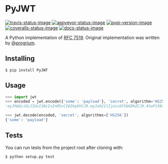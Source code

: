 # PyJWT

[![travis-status-image]][travis]
[![appveyor-status-image]][appveyor]
[![pypi-version-image]][pypi]
[![coveralls-status-image]][coveralls]
[![docs-status-image]][docs]

A Python implementation of [RFC 7519][jwt-spec].
Original implementation was written by [@progrium][progrium].

## Installing

```
$ pip install PyJWT
```

## Usage

```python
>>> import jwt
>>> encoded = jwt.encode({'some': 'payload'}, 'secret', algorithm='HS256')
'eyJhbGciOiJIUzI1NiIsInR5cCI6IkpXVCJ9.eyJzb21lIjoicGF5bG9hZCJ9.4twFt5NiznN84AWoo1d7KO1T_yoc0Z6XOpOVswacPZg'

>>> jwt.decode(encoded, 'secret'. algorithms=['HS256'])
{'some': 'payload'}
```

## Tests

You can run tests from the project root after cloning with:

```
$ python setup.py test
```

[travis-status-image]: https://secure.travis-ci.org/jpadilla/pyjwt.svg?branch=master
[travis]: http://travis-ci.org/jpadilla/pyjwt?branch=master
[appveyor-status-image]: https://ci.appveyor.com/api/projects/status/h8nt70aqtwhht39t?svg=true
[appveyor]: https://ci.appveyor.com/project/jpadilla/pyjwt
[pypi-version-image]: https://img.shields.io/pypi/v/pyjwt.svg
[pypi]: https://pypi.python.org/pypi/pyjwt
[coveralls-status-image]: https://coveralls.io/repos/jpadilla/pyjwt/badge.svg?branch=master
[coveralls]: https://coveralls.io/r/jpadilla/pyjwt?branch=master
[docs-status-image]: https://readthedocs.org/projects/pyjwt/badge/?version=latest
[docs]: http://pyjwt.readthedocs.org
[jwt-spec]: https://tools.ietf.org/html/rfc7519
[progrium]: https://github.com/progrium
